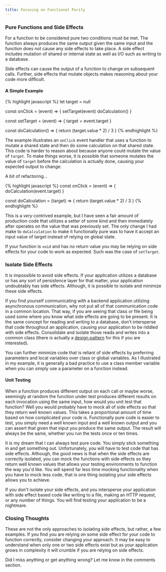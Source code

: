 ```yaml
---
title: Focusing on Functional Purity
---
```


### Pure Functions and Side Effects
For a function to be considered pure two conditions must be met. The function
always produces the same output given the same input and the function does not
cause any side effects to take place. A side effect includes mutation of shared
or internal state as well as I/O such as writing to a database.

Side effects can cause the output of a function to change on subsequent calls.
Further, side effects that mutate objects makes reasoning about your code more
difficult.

#### A Simple Example
{% highlight javascript %}
let target = null

const onClick = (event) => {
  setTarget(event)
  doCalculation()
}

const setTarget = (event) => {
  target = event.target
}

const doCalculation() => {
  return (target.value * 2) / 3
}
{% endhighlight %}

The example illustrates an `onClick` event handler that uses a function to mutate
a shared state and then do some calculation on that shared state. This code is
harder to reason about because anyone could mutate the value of `target`. To
make things worse, it is possible that someone mutates the value of `target`
before the calculation is actually done, causing your expected output to change.

A bit of refactoring...

{% highlight javascript %}
const onClick = (event) => {
  doCalculation(event.target)
}

const doCalculation = (target) => {
  return (target.value * 2) / 3
}
{% endhighlight %}

This is a *very* contrived example, but I have seen a fair amount of production
code that utilizes a setter of some kind and then immediately after operates on
the value that was previously set. The only change I had make to `doCalculation` to make it functionally pure was to have it accept an input value of target
instead of relying on global state.

If your function is `void` and has no return value you may be relying on side
effects for your code to work as expected. Such was the case of `setTarget`.

### Isolate Side Effects
It is impossible to avoid side effects. If your application utilizes a database
or has any sort of persistence layer for that matter, your application undoubtably
has side effects. Although, it is possible to isolate and minimize these side
effects.

If you find yourself communicating with a backend application utilizing asynchronous
communication, why not put all of that communication code in a common location.
That way, if you are seeing that class or file being used some where you know
what side effects are going to be present. It is the same concept for reading and
writing to a database, don't intersperse that code throughout an application,
causing your application to be riddled with side effects. Consolidate and isolate
those reads and writes into a common class (there is actually a
[design pattern](http://www.oracle.com/technetwork/java/dataaccessobject-138824.html) for this if you are interested).

You can further minimize code that is reliant of side effects by preferring
parameters and local variables over class or global variables. As I illustrated
in my example, it is generally a bad practice to use a class member variable when
you can simply use a parameter on a function instead.

#### Unit Testing
When a function produces different output on each call or maybe worse, seemingly
at random the function under test produces different results on each invocation
using the same input, how would you unit test that function? Well you would probably
have to mock all of side effects so that they return well known values. This takes a
proportional amount of time based on how complicated your code is. Functionally
pure code is easier to test, you simply need a well known input and a well known
output and you can assert that given that input you produce the same output. The
result will always be the same, whether you run the tests once or ten times.

It is my dream that I can always test pure code. You simply stick something in
and get something out. Unfortunately, you will have to test code that has side
effects. Although, the good news is that when the side effects are correctly
isolated, you can mock the functions with side effects so they return well known
values that allows your testing environments to function the way you'd like. You
will spend far less time mocking functionality when you have to mock less code,
that is one thing isolating your side effects allows you to achieve.

If you don't isolate your side effects, and you intersperse your application
with side effect based code like writing to a file, making an HTTP request, or
any number of things. You will find testing your application to be a nightmare.

### Closing Thoughts
These are not the only approaches to isolating side effects, but rather,
a few examples. If you find you are relying on some side effect for your code to
function correctly, consider changing your approach. It may be easy to understand
when only one or two side effects exist but as your application grows in
complexity it will crumble if you are relying on side effects.

Did I miss anything or get anything wrong? Let me know in the comments section.
